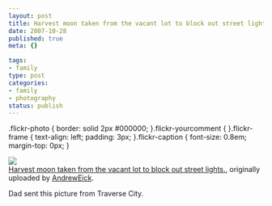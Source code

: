 ```yaml
--- 
layout: post
title: Harvest moon taken from the vacant lot to block out street lights.
date: 2007-10-28
published: true
meta: {}

tags: 
- family
type: post
categories: 
- family
- photography
status: publish
---
```

.flickr-photo { border: solid 2px #000000; }.flickr-yourcomment { }.flickr-frame { text-align: left; padding: 3px; }.flickr-caption { font-size: 0.8em; margin-top: 0px; }<div class="flickr-frame">[![](http://media.eick.us/2011/05/1782344504_7f9b0469af.jpg)](http://www.flickr.com/photos/andreweick/1782344504/ "photo sharing") <br /><span class="flickr-caption">[Harvest moon taken from the vacant lot to block out street lights.](http://www.flickr.com/photos/andreweick/1782344504/), originally uploaded by [AndrewEick](http://www.flickr.com/people/andreweick/).</span> </div>

Dad sent this picture from Traverse City. 

